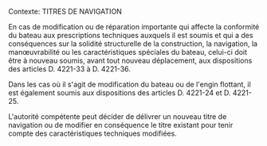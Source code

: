 Contexte: TITRES DE NAVIGATION

En cas de modification ou de réparation importante qui affecte la conformité du bateau aux prescriptions techniques auxquels il est soumis et qui a des conséquences sur la solidité structurelle de la construction, la navigation, la manœuvrabilité ou les caractéristiques spéciales du bateau, celui-ci doit être à nouveau soumis, avant tout nouveau déplacement, aux dispositions des articles D. 4221-33 à D. 4221-36.

Dans les cas où il s'agit de modification du bateau ou de l'engin flottant, il est également soumis aux dispositions des articles D. 4221-24 et D. 4221-25.

L'autorité compétente peut décider de délivrer un nouveau titre de navigation ou de modifier en conséquence le titre existant pour tenir compte des caractéristiques techniques modifiées.